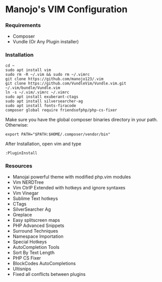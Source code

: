 # Manojo's VIM Configuration 

### Requirements
- Composer
- Vundle (Or Any Plugin installer)


### Installation

```
cd ~
sudo apt install vim
sudo rm -R ~/.vim && sudo rm ~/.vimrc
git clone https://github.com/manojo123/.vim
git clone https://github.com/VundleVim/Vundle.vim.git ~/.vim/bundle/Vundle.vim
ln -s ~/.vim/.vimrc ~/.vimrc
sudo apt install exuberant-ctags
sudo apt install silversearcher-ag
sudo apt install fonts-firacode
composer global require friendsofphp/php-cs-fixer
```

Make sure you have the global composer binaries directory in your path. Otherwise:
```
export PATH="$PATH:$HOME/.composer/vendor/bin"
```

After Installation, open vim and type
```
:PluginInstall
```

### Resources

- Manojai powerful theme with modified php.vim modules
- Vim NERDTree
- Vim CtrlP Extended with hotkeys and ignore syntaxes
- Vim Vinegar
- Sublime Text hotkeys
- CTags
- SilverSearcher Ag
- Greplace
- Easy splitscreen maps
- PHP Advanced Snippets
- Surround Techniques 
- Namespace Importation
- Special Hotkeys
- AutoCompletion Tools
- Sort By Text Length
- PHP CS Fixer
- BlockCodes AutoCompletions
- Ultisnips
- Fixed all conflicts between plugins
